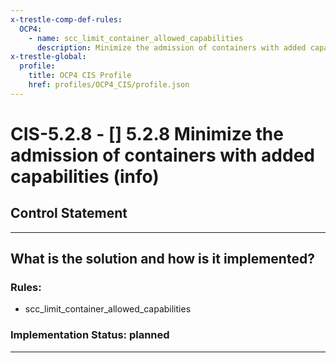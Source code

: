```yaml
---
x-trestle-comp-def-rules:
  OCP4:
    - name: scc_limit_container_allowed_capabilities
      description: Minimize the admission of containers with added capabilities (info)
x-trestle-global:
  profile:
    title: OCP4 CIS Profile
    href: profiles/OCP4_CIS/profile.json
---
```


# CIS-5.2.8 - \[\] 5.2.8 Minimize the admission of containers with added capabilities (info)

## Control Statement

______________________________________________________________________

## What is the solution and how is it implemented?

<!-- For implementation status enter one of: implemented, partial, planned, alternative, not-applicable -->

<!-- Note that the list of rules under ### Rules: is read-only and changes will not be captured after assembly to JSON -->

<!-- Add control implementation description here for control: CIS-5.2.8 -->

### Rules:

  - scc_limit_container_allowed_capabilities

### Implementation Status: planned

______________________________________________________________________
